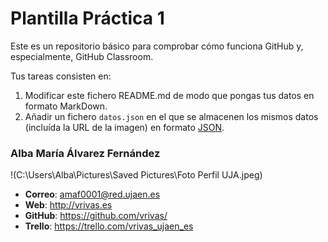 # Plantilla Práctica 1
Este es un repositorio básico para comprobar cómo funciona GitHub y, especialmente, GitHub Classroom.

Tus tareas consisten en:
1) Modificar este fichero README.md de modo que pongas tus datos en formato MarkDown.
2) Añadir un fichero <code>datos.json</code> en el que se almacenen los mismos datos (incluída la URL de la imagen) en formato [JSON](https://es.wikipedia.org/wiki/JSON).

### Alba María Álvarez Fernández
!(C:\Users\Alba\Pictures\Saved Pictures\Foto Perfil UJA.jpeg)

* **Correo**: amaf0001@red.ujaen.es
* **Web**: http://vrivas.es
* **GitHub**: https://github.com/vrivas/
* **Trello**: https://trello.com/vrivas_ujaen_es
